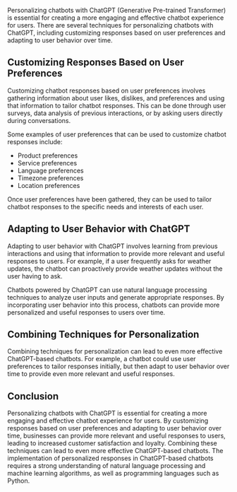 

Personalizing chatbots with ChatGPT (Generative Pre-trained Transformer) is essential for creating a more engaging and effective chatbot experience for users. There are several techniques for personalizing chatbots with ChatGPT, including customizing responses based on user preferences and adapting to user behavior over time.

Customizing Responses Based on User Preferences
-----------------------------------------------

Customizing chatbot responses based on user preferences involves gathering information about user likes, dislikes, and preferences and using that information to tailor chatbot responses. This can be done through user surveys, data analysis of previous interactions, or by asking users directly during conversations.

Some examples of user preferences that can be used to customize chatbot responses include:

* Product preferences
* Service preferences
* Language preferences
* Timezone preferences
* Location preferences

Once user preferences have been gathered, they can be used to tailor chatbot responses to the specific needs and interests of each user.

Adapting to User Behavior with ChatGPT
--------------------------------------

Adapting to user behavior with ChatGPT involves learning from previous interactions and using that information to provide more relevant and useful responses to users. For example, if a user frequently asks for weather updates, the chatbot can proactively provide weather updates without the user having to ask.

Chatbots powered by ChatGPT can use natural language processing techniques to analyze user inputs and generate appropriate responses. By incorporating user behavior into this process, chatbots can provide more personalized and useful responses to users over time.

Combining Techniques for Personalization
----------------------------------------

Combining techniques for personalization can lead to even more effective ChatGPT-based chatbots. For example, a chatbot could use user preferences to tailor responses initially, but then adapt to user behavior over time to provide even more relevant and useful responses.

Conclusion
----------

Personalizing chatbots with ChatGPT is essential for creating a more engaging and effective chatbot experience for users. By customizing responses based on user preferences and adapting to user behavior over time, businesses can provide more relevant and useful responses to users, leading to increased customer satisfaction and loyalty. Combining these techniques can lead to even more effective ChatGPT-based chatbots. The implementation of personalized responses in ChatGPT-based chatbots requires a strong understanding of natural language processing and machine learning algorithms, as well as programming languages such as Python.
